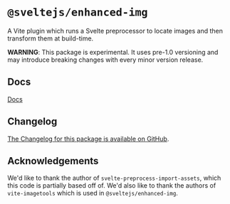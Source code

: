 # `@sveltejs/enhanced-img`

A Vite plugin which runs a Svelte preprocessor to locate images and then transform them at build-time.

**WARNING**: This package is experimental. It uses pre-1.0 versioning and may introduce breaking changes with every minor version release.

## Docs

[Docs](https://kit.svelte.dev/docs/assets)

## Changelog

[The Changelog for this package is available on GitHub](https://github.com/sveltejs/kit/blob/master/packages/enhanced-img/CHANGELOG.md).

## Acknowledgements

We'd like to thank the author of `svelte-preprocess-import-assets`, which this code is partially based off of. We'd also like to thank the authors of `vite-imagetools` which is used in `@sveltejs/enhanced-img`.
